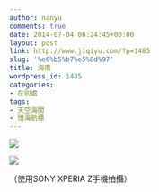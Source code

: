 ```yaml
---
author: nanyu
comments: true
date: 2014-07-04 06:24:45+00:00
layout: post
link: http://www.jiqiyu.com/?p=1485
slug: '%e6%b5%b7%e5%8d%97'
title: 海南
wordpress_id: 1485
categories:
- 在別處
tags:
- 天空海闊
- 憶海航標
---
```


![](http://www.piguban.com/wp-content/uploads/2014/07/hainan.jpg)  





![](http://www.piguban.com/wp-content/uploads/2014/07/DSC_0006-1024x575.jpg)  



  
（使用SONY XPERIA Z手機拍攝）
